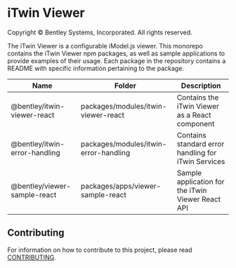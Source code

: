 # iTwin Viewer

Copyright © Bentley Systems, Incorporated. All rights reserved.

The iTwin Viewer is a configurable iModel.js viewer. This monorepo contains the iTwin Viewer npm packages, as well as sample applications to provide examples of their usage. Each package in the repository contains a README with specific information pertaining to the package.

| Name                          | Folder                                | Description                                         |
| ----------------------------- | ------------------------------------- | --------------------------------------------------- |
| @bentley/itwin-viewer-react   | packages/modules/itwin-viewer-react   | Contains the iTwin Viewer as a React component      |
| @bentley/itwin-error-handling | packages/modules/itwin-error-handling | Contains standard error handling for iTwin Services |
| @bentley/viewer-sample-react  | packages/apps/viewer-sample-react     | Sample application for the iTwin Viewer React API   |

## Contributing

For information on how to contribute to this project, please read [CONTRIBUTING](CONTRIBUTING.md).

